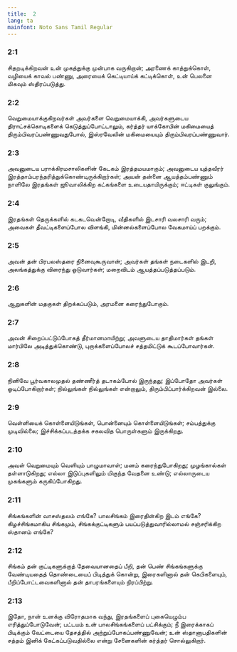 ```yaml
---
title:  2
lang: ta
mainfont: Noto Sans Tamil Regular
---
```


###  2:1

சிதறடிக்கிறவன் உன் முகத்துக்கு முன்பாக வருகிறான்; அரணைக் காத்துக்கொள், வழியைக் காவல் பண்ணு, அரையைக் கெட்டியாய்க் கட்டிக்கொள், உன் பெலனை மிகவும் ஸ்திரப்படுத்து.

###  2:2

வெறுமையாக்குகிறவர்கள் அவர்களை வெறுமையாக்கி, அவர்களுடைய திராட்சக்கொடிகளைக் கெடுத்துப்போட்டாலும், கர்த்தர் யாக்கோபின் மகிமையைத் திரும்பிவரப்பண்ணுவதுபோல், இஸ்ரவேலின் மகிமையையும் திரும்பிவரப்பண்ணுவார்.

###  2:3

அவனுடைய பராக்கிரமசாலிகளின் கேடகம் இரத்தமயமாகும்; அவனுடைய யுத்தவீரர் இரத்தாம்பரந்தரித்துக்கொண்டிருக்கிறார்கள்; அவன் தன்னை ஆயத்தம்பண்ணும் நாளிலே இரதங்கள் ஜூவாலிக்கிற கட்கங்களை உடையதாயிருக்கும்; ஈட்டிகள் குலுங்கும்.

###  2:4

இரதங்கள் தெருக்களில் கடகடவென்றோடி, வீதிகளில் இடசாரி வலசாரி வரும்; அவைகள் தீவட்டிகளைப்போல விளங்கி, மின்னல்களைப்போல வேகமாய்ப் பறக்கும்.

###  2:5

அவன் தன் பிரபலஸ்தரை நினைவுகூருவான்; அவர்கள் தங்கள் நடைகளில் இடறி, அலங்கத்துக்கு விரைந்து ஓடுவார்கள்; மறைவிடம் ஆயத்தப்படுத்தப்படும்.

###  2:6

ஆறுகளின் மதகுகள் திறக்கப்படும், அரமனை கரைந்துபோகும்.

###  2:7

அவன் சிறைப்பட்டுப்போகத் தீர்மானமாயிற்று; அவளுடைய தாதிமார்கள் தங்கள் மார்பிலே அடித்துக்கொண்டு, புறாக்களைப்போலச் சத்தமிட்டுக் கூடப்போவார்கள்.

###  2:8

நினிவே பூர்வகாலமுதல் தண்ணீர்த் தடாகம்போல் இருந்தது; இப்போதோ அவர்கள் ஓடிப்போகிறார்கள்; நில்லுங்கள் நில்லுங்கள் என்றாலும், திரும்பிப்பார்க்கிறவன் இல்லை.

###  2:9

வெள்ளியைக் கொள்ளையிடுங்கள், பொன்னையும் கொள்ளையிடுங்கள்; சம்பத்துக்கு முடிவில்லை; இச்சிக்கப்படத்தக்க சகலவித பொருள்களும் இருக்கிறது.

###  2:10

அவள் வெறுமையும் வெளியும் பாழுமாவாள்; மனம் கரைந்துபோகிறது; முழங்கால்கள் தள்ளாடுகிறது; எல்லா இடுப்புகளிலும் மிகுந்த வேதனை உண்டு; எல்லாருடைய முகங்களும் கருகிப்போகிறது.

###  2:11

சிங்கங்களின் வாசஸ்தலம் எங்கே? பாலசிங்கம் இரைதின்கிற இடம் எங்கே? கிழச்சிங்கமாகிய சிங்கமும், சிங்கக்குட்டிகளும் பயப்படுத்துவாரில்லாமல் சஞ்சரிக்கிற ஸ்தானம் எங்கே?

###  2:12

சிங்கம் தன் குட்டிகளுக்குத் தேவையானதைப் பீறி, தன் பெண் சிங்கங்களுக்கு வேண்டியதைத் தொண்டையைப் பிடித்துக் கொன்று, இரைகளினால் தன் கெபிகளையும், பீறிப்போட்டவைகளினால் தன் தாபரங்களையும் நிரப்பிற்று.

###  2:13

இதோ, நான் உனக்கு விரோதமாக வந்து, இரதங்களைப் புகையெழும்ப எரித்துப்போடுவேன்; பட்டயம் உன் பாலசிங்கங்களைப் பட்சிக்கும்; நீ இரைக்காகப் பிடிக்கும் வேட்டையை தேசத்தில் அற்றுப்போகப்பண்ணுவேன்; உன் ஸ்தானாபதிகளின் சத்தம் இனிக் கேட்கப்படுவதில்லை என்று சேனைகளின் கர்த்தர் சொல்லுகிறார்.

